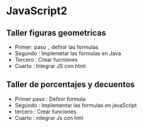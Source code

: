 # JavaScript2

## Taller figuras geometricas 

- Primer: paso _ definir las formulas 
- Segúndo : Implemetar las formulas en Java 
- Tercero : Crear fucniones 
- Cuarto : Integrar JS con html 

## Taller de porcentajes y decuentos 

- Primer paso : Definir formula 
- Segúndo : Implementar las formulas en javaScript 
- tercero : Crear funciones
- Cuarto : integrar Js con hml 